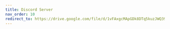 ```yaml
---
title: Discord Server
nav_order: 10
redirect_to: https://drive.google.com/file/d/1vFAxgcMApGDk8DTq5kuzJWQ39ECLlhQR/view?usp=sharing
---
```

